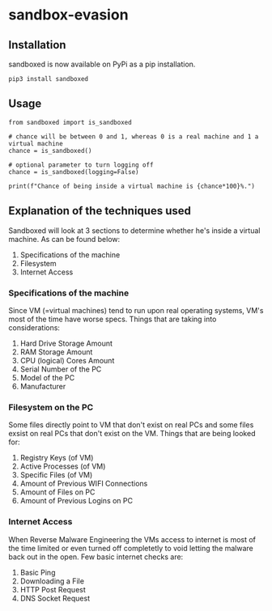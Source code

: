 # sandbox-evasion
## Installation
sandboxed is now available on PyPi as a pip installation.
```
pip3 install sandboxed
```
## Usage
```
from sandboxed import is_sandboxed

# chance will be between 0 and 1, whereas 0 is a real machine and 1 a virtual machine
chance = is_sandboxed()

# optional parameter to turn logging off
chance = is_sandboxed(logging=False)

print(f"Chance of being inside a virtual machine is {chance*100}%.")
```

## Explanation of the techniques used
Sandboxed will look at 3 sections to determine whether he's inside a virtual machine.
As can be found below:
1. Specifications of the machine
2. Filesystem
3. Internet Access

### Specifications of the machine
Since VM (=virtual machines) tend to run upon real operating systems, VM's most of the time have worse specs.
Things that are taking into considerations:
1. Hard Drive Storage Amount
2. RAM Storage Amount
3. CPU (logical) Cores Amount
4. Serial Number of the PC
5. Model of the PC
5. Manufacturer 

### Filesystem on the PC
Some files directly point to VM that don't exist on real PCs and some files exsist on real PCs that don't exist on the VM.
Things that are being looked for:
1. Registry Keys (of VM)
2. Active Processes (of VM)
3. Specific Files (of VM)
4. Amount of Previous WIFI Connections 
5. Amount of Files on PC
6. Amount of Previous Logins on PC

### Internet Access
When Reverse Malware Engineering the VMs access to internet is most of the time limited or even turned off completetly to void letting the malware back out in the open. 
Few basic internet checks are:
1. Basic Ping
2. Downloading a File
3. HTTP Post Request
4. DNS Socket Request


